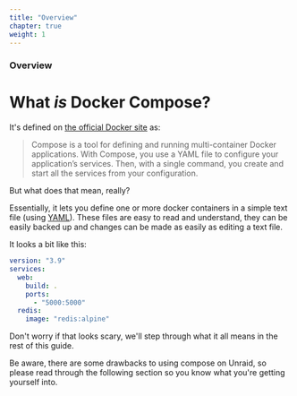 ```yaml
---
title: "Overview"
chapter: true
weight: 1
---
```


### Overview

# What _is_ Docker Compose?

It's defined on [the official Docker site](https://docs.docker.com/compose/) as: 

> Compose is a tool for defining and running multi-container Docker applications. With Compose, you use a YAML file to configure your application’s services. Then, with a single command, you create and start all the services from your configuration.

But what does that mean, really?

Essentially, it lets you define one or more docker containers in a simple text file (using [YAML](https://en.wikipedia.org/wiki/YAML)). These files are easy to read and understand, they can be easily backed up and changes can be made as easily as editing a text file.

It looks a bit like this:

```yaml
version: "3.9"
services:
  web:
    build: .
    ports:
      - "5000:5000"
  redis:
    image: "redis:alpine"
```
Don't worry if that looks scary, we'll step through what it all means in the rest of this guide.

Be aware, there are some drawbacks to using compose on Unraid, so please read through the following section so you know what you're getting yourself into.

